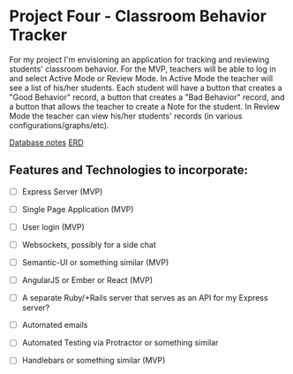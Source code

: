 # Project Four - Classroom Behavior Tracker

For my project I'm envisioning an application for tracking and reviewing students' classroom behavior. For the MVP, teachers will be able to log in and select Active Mode or Review Mode. In Active Mode the teacher will see a list of his/her students. Each student will have a button that creates a "Good Behavior" record, a button that creates a "Bad Behavior" record, and a button that allows the teacher to create a Note for the student. In Review Mode the teacher can view his/her students' records (in various configurations/graphs/etc). 

[Database notes](docs/data_notes.md)
[ERD](docs/erd.png)


## Features and Technologies to incorporate:

- [ ] Express Server (MVP)

- [ ] Single Page Application (MVP)

- [ ] User login (MVP)

- [ ] Websockets, possibly for a side chat

- [ ] Semantic-UI or something similar (MVP)

- [ ] AngularJS or Ember or React (MVP)

- [ ] A separate Ruby/+Rails server that serves as an API for my Express server?

- [ ] Automated emails

- [ ] Automated Testing via Protractor or something similar

- [ ] Handlebars or something similar (MVP)
